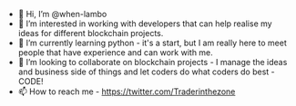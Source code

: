 - 👋 Hi, I’m @when-lambo
- 👀 I’m interested in working with developers that can help realise my ideas for different blockchain projects.
- 🌱 I’m currently learning python - it's a start, but I am really here to meet people that have experience and can work with me.
- 💞️ I’m looking to collaborate on blockchain projects - I manage the ideas and business side of things and let coders do what coders do best - CODE! 
- 📫 How to reach me - https://twitter.com/Traderinthezone

<!---
when-lambo/when-lambo is a ✨ special ✨ repository because its `README.md` (this file) appears on your GitHub profile.
You can click the Preview link to take a look at your changes.
--->
